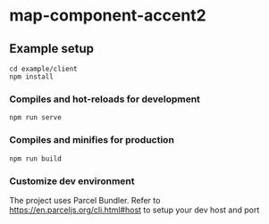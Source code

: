 # map-component-accent2

## Example setup
```
cd example/client
npm install
```

### Compiles and hot-reloads for development
```
npm run serve
```

### Compiles and minifies for production
```
npm run build
```

### Customize dev environment
The project uses Parcel Bundler. Refer to https://en.parceljs.org/cli.html#host to setup your dev host and port